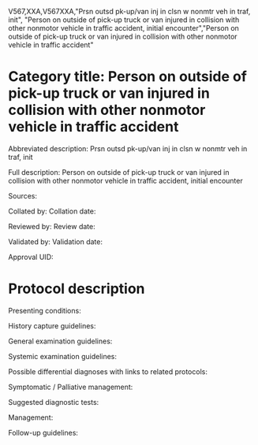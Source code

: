 V567,XXA,V567XXA,"Prsn outsd pk-up/van inj in clsn w nonmtr veh in traf, init", "Person on outside of pick-up truck or van injured in collision with other nonmotor vehicle in traffic accident, initial encounter","Person on outside of pick-up truck or van injured in collision with other nonmotor vehicle in traffic accident"
# Category title: Person on outside of pick-up truck or van injured in collision with other nonmotor vehicle in traffic accident

Abbreviated description: Prsn outsd pk-up/van inj in clsn w nonmtr veh in traf, init

Full description: Person on outside of pick-up truck or van injured in collision with other nonmotor vehicle in traffic accident, initial encounter

Sources:

Collated by:
Collation date:

Reviewed by:
Review date:

Validated by:
Validation date:

Approval UID:

# Protocol description

Presenting conditions:

History capture guidelines:

General examination guidelines:

Systemic examination guidelines:

Possible differential diagnoses with links to related protocols:

Symptomatic / Palliative management:

Suggested diagnostic tests:

Management:

Follow-up guidelines:
